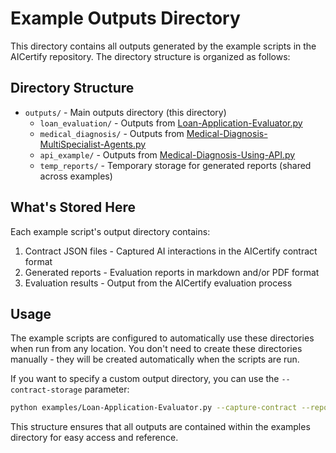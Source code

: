 # Example Outputs Directory

This directory contains all outputs generated by the example scripts in the AICertify repository. The directory structure is organized as follows:

## Directory Structure

- `outputs/` - Main outputs directory (this directory)
  - `loan_evaluation/` - Outputs from [Loan-Application-Evaluator.py](../Loan-Application-Evaluator.py)
  - `medical_diagnosis/` - Outputs from [Medical-Diagnosis-MultiSpecialist-Agents.py](../Medical-Diagnosis-MultiSpecialist-Agents.py)
  - `api_example/` - Outputs from [Medical-Diagnosis-Using-API.py](../Medical-Diagnosis-Using-API.py)
  - `temp_reports/` - Temporary storage for generated reports (shared across examples)

## What's Stored Here

Each example script's output directory contains:

1. Contract JSON files - Captured AI interactions in the AICertify contract format
2. Generated reports - Evaluation reports in markdown and/or PDF format
3. Evaluation results - Output from the AICertify evaluation process

## Usage

The example scripts are configured to automatically use these directories when run from any location. You don't need to create these directories manually - they will be created automatically when the scripts are run.

If you want to specify a custom output directory, you can use the `--contract-storage` parameter:

```bash
python examples/Loan-Application-Evaluator.py --capture-contract --report-format pdf --contract-storage my_custom_path
```

This structure ensures that all outputs are contained within the examples directory for easy access and reference. 